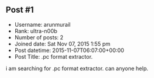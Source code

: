 ## Post #1
- Username: arunmurail
- Rank: ultra-n00b
- Number of posts: 2
- Joined date: Sat Nov 07, 2015 1:55 pm
- Post datetime: 2015-11-07T06:07:00+00:00
- Post Title: .pc format extractor.

i am searching for .pc format extractor.
 can anyone help.
